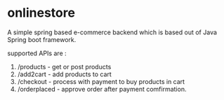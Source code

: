 # onlinestore
A simple spring based e-commerce backend which is based out of Java Spring boot framework.

supported APIs are :
1. /products - get or post products
2. /add2cart - add products to cart
3. /checkout - process with payment to buy products in cart
4. /orderplaced - approve order after payment comfirmation.
